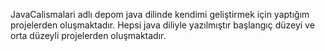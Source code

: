 JavaCalismalari adlı depom java dilinde kendimi geliştirmek için yaptığım projelerden oluşmaktadır. Hepsi java diliyle yazılmıştır başlangıç düzeyi ve orta düzeyli projelerden oluşmaktadır.
